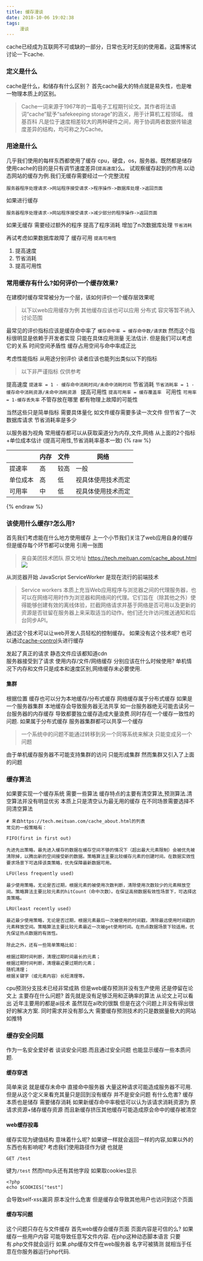 ```yaml
---
title: 缓存漫谈
date: 2018-10-06 19:02:38
tags:
     漫谈
---
```

cache已经成为互联网不可或缺的一部分，日常也无时无刻的使用着。这篇博客试讨论一下cache.

### 定义是什么
cache是什么，和储存有什么区别？ 首先cache最大的特点就是易失性，也是唯一物理本质上的区别。
> Cache一词来源于1967年的一篇电子工程期刊论文。其作者将法语词“cache”赋予“safekeeping storage”的涵义，用于计算机工程领域。 维基百科
> 凡是位于速度相差较大的两种硬件之间，用于协调两者数据传输速度差异的结构，均可称之为Cache。

### 用途是什么
几乎我们使用的每样东西都使用了缓存  cpu，硬盘，os，服务器。既然都是储存 使用cache的目的是只有调节速度差异(`提高速度`)么。
试观察缓存起到的作用.以动态网站的缓存为例.我们无缓存需要经过一个完整流程

```
服务器程序处理请求->网站程序接受请求->程序操作->数据库处理->返回页面
```

如果进行缓存
```
服务器程序处理请求->网站程序接受请求->减少部分的程序操作->返回页面
```

如果无缓存 需要经过额外的程序 提高了程序消耗 增加了n次数据库处理 `节省消耗`

再试考虑如果数据库故障了 缓存可用  `提高可用性`

1. 提高速度
2. 节省消耗
3. 提高可用性

### 常用缓存有什么?如何评价一个缓存效果?
在建模时缓存常常被分为一个层，该如何评价一个缓存层效果呢
> 以下以web应用缓存为例 其他缓存应该也可以应用  分布式 容灾等暂不纳入讨论范围

最常见的评价指标应该是缓存命中率了
`缓存命中率 = 缓存命中数/请求数`
然而这个指标很明显是依赖于开发者实现 只能在具体应用测量 无法估计. 但是我们可以考虑它的关系 时间空间矛盾性 缓存占用空间与命中率成正比

考虑性能指标 从用途分别评价 读者应该也能列出类似以下的指标
> 以下非严谨指标 仅供参考

提高速度 `提速率 = 1 - 缓存命中消耗时间/未命中消耗时间`
节省消耗 `节省消耗率 = 1 -缓存命中消耗资源/未命中消耗资源 `
提高可用性 `提高可用率 = 缓存覆盖率 `
可用性 `可用率 = 1-缓存丢失率`  不管存放在哪里 都有物理上故障的可能性

当然这些只是简单指标 需要具体量化 如文件缓存需要多读一次文件 但节省了一次数据库请求 节省消耗率是多少


以服务器为视角 常用缓存都可以从获取渠道分为内存,文件,网络 从上面的2个指标+单位成本估计 (提高可用性,节省消耗率基本一致)
{% raw %}
<table>
<thead>
 <tr>
 <th></th>
   <th>内存  </th>
   <th>文件 </th>
   <th>网络</th>
 </tr>
</thead>
<tbody>
    <tr>
      <td>提速率 </td>     
      <td>高</td>
      <td> 较高 </td>
      <td>一般</td>
    </tr>
    <tr>
      <td>单位成本</td>
      <td>高</td>
      <td>低 </td>
      <td>视具体使用技术而定</td>
    </tr>
    <tr>
      <td>可用率 </td>
      <td>中</td>
      <td>低 </td>
      <td>视具体使用技术而定</td>
    </tr>
  </tbody>
</table>
{% endraw %}

### 该使用什么缓存?怎么用?
首先我们考虑能在什么地方使用缓存 上一个小节我们关注了web应用自身的缓存 但是缓存每个环节都可以使用 引用一张图
> 来自美团技术团队 原文地址 https://tech.meituan.com/cache_about.html
![](https://tech.meituan.com/img/cache_about/%E7%BD%91%E7%BB%9C%E5%BA%94%E7%94%A8%E4%B8%80%E8%88%AC%E6%B5%81%E7%A8%8B.png)

从浏览器开始
JavaScript ServiceWorker 是现在流行的前端技术
> Service workers 本质上充当Web应用程序与浏览器之间的代理服务器，也可以在网络可用时作为浏览器和网络间的代理。它们旨在（除其他之外）使得能够创建有效的离线体验，拦截网络请求并基于网络是否可用以及更新的资源是否驻留在服务器上来采取适当的动作。他们还允许访问推送通知和后台同步API。

通过这个技术可以让web开发人员轻松的控制缓存。 如果没有这个技术呢? 也可以通过[cache-control](http://www.alloyteam.com/2016/03/discussion-on-web-caching/)头进行缓存

发起了真正的请求 静态文件应该都知道cdn  
服务器接受到了请求  使用内存/文件/网络缓存 分别应该在什么时候使用? 单机情况下内存和文件只是成本和速度区别,网络缓存未必要使用.

#### 集群
根据位置 缓存也可以分为本地缓存/分布式缓存 网络缓存属于分布式缓存
如果是一个服务器集群 本地缓存会导致服务器无法共享 如一台服务器绝无可能去读另一台服务器的内存缓存 导致都要独立缓存造成大量浪费.同时存在一个缓存一致性的问题.
如果属于分布式缓存 服务器集群都可以共享一个缓存

> 一个系统中的问题不能通过转移到另一个同等系统来解决 只能变成另一个问题

由于单机缓存服务器不可能支持集群的访问 只能形成集群 然而集群又引入了上面的问题


### 缓存算法
如果要实现一个缓存系统 需要一些算法 缓存特点的主要有清空算法,预测算法.清空算法并没有明显优劣 本质上只是清空认为最无用的缓存 在不同场景需要选择不同清空算法
```
# 来自https://tech.meituan.com/cache_about.html的列表
常见的一般策略有：

FIFO(first in first out)

先进先出策略，最先进入缓存的数据在缓存空间不够的情况下（超出最大元素限制）会被优先被清除掉，以腾出新的空间接受新的数据。策略算法主要比较缓存元素的创建时间。在数据实效性要求场景下可选择该类策略，优先保障最新数据可用。

LFU(less frequently used)

最少使用策略，无论是否过期，根据元素的被使用次数判断，清除使用次数较少的元素释放空间。策略算法主要比较元素的hitCount（命中次数）。在保证高频数据有效性场景下，可选择这类策略。

LRU(least recently used)

最近最少使用策略，无论是否过期，根据元素最后一次被使用的时间戳，清除最远使用时间戳的元素释放空间。策略算法主要比较元素最近一次被get使用时间。在热点数据场景下较适用，优先保证热点数据的有效性。

除此之外，还有一些简单策略比如：

根据过期时间判断，清理过期时间最长的元素；
根据过期时间判断，清理最近要过期的元素；
随机清理；
根据关键字（或元素内容）长短清理等。
```

cpu预测分支技术已经非常成熟 但是web缓存预测并没有生产使用 还是停留在论文上 主要存在什么问题? 首先就是没有足够泛用和正确率的算法 从论文上可以看出 近年主要用的都是ai技术 虽然现在ai吹的很飘 但是在这个问题上并没有得出很好的解决方案. 同时需求并没有那么大 需要缓存预测技术的只是数据量极大的网站 如推特

### 缓存安全问题
作为一名安全爱好者 谈谈安全问题.而且通过安全问题 也能显示缓存一些本质问题.

#### 缓存穿透
简单来说 就是缓存未命中 直接命中服务器 大量这种请求可能造成服务器不可用. 但是从这个定义来看充其量只是回到没有缓存 并不是安全问题 有什么危害?
缓存本质也是储存 需要储存消耗 如果新缓存命中率极低可以认为该请求消耗资源为 原请求资源+储存缓存资源 而且新缓存挤压其他缓存可能造成原会命中的缓存被清空

#### web缓存投毒
缓存实现为键值结构 意味着什么呢? 如果键一样就会返回一样的内容,如果以外的东西也有影响呢? 考虑我们使用路径作为键
也就是
```
GET /test
```
键为`/test` 然而http头还有其他字段 如果取cookies显示
```
<?php
echo $COOKIES["test"]
```
会导致self-xss漏洞 原本没什么危害 但是缓存会导致其他用户也访问到这个页面  

#### 缓存写问题
这个问题只存在与文件缓存 首先web缓存会缓存页面 页面内容是可信的么? 如果缓存一些用户内容 可能导致任意写文件内容.
在php这种动态脚本语言 只要有.php文件就会运行 如果.php缓存文件在web服务器 名字可被猜测 就相当于任意在你服务器运行php代码.
